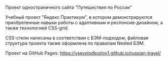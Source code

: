 Проект одностраничного сайта "Путешествия по России"

Учебный проект "Яндекс Практикум", в котором демонстрируются приобретенные навыки работы с адаптивным и респонсив-дизайном,
а также технологией CSS-grid.

CSS-стили написаны в соответствии с БЭМ-подходом, файловая структура проекта также оформлена по правилам Nested БЭМ.

Проект на GitHub Pages: https://vsevolodkozlov1.github.io/russian-travel/